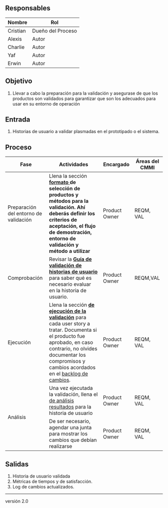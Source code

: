## Responsables
| Nombre    | Rol               |
| --------- | ----------------- |
| Cristian     | Dueño del Proceso |
| Alexis    | Autor      |
| Charlie    | Autor      |
| Yaf | Autor |
| Erwin | Autor |


## Objetivo
1. Llevar a cabo la preparación para la validación y asegurase de que los productos son validados para garantizar que son los adecuados para usar en su entorno de operación

## Entrada 
1. Historias de usuario a validar plasmadas en el prototipado o el sistema.

## Proceso
<table>
  <thead>
    <tr>
      <th>Fase</th>
      <th>Actividades</th>
      <th>Encargado</th>
      <th>Áreas del CMMI</th>
    </tr>
  </thead>
  <tbody>
    <tr>
    <td rowspan="1">Preparación del entorno de validación</td>
      <td>Llena la sección <strong><a href="https://docs.google.com/spreadsheets/d/17N34zCkKkA4rHp_mF5eHi9PtrRDht8qFl5xqETTHyZk/edit#gid=680749939">formato </a><strong>de selección de productos y métodos para la validación. Ahí deberás definir los criterios de aceptación, el flujo de demostración, entorno de validación y método a utilizar</td>
      <td>Product Owner</td>
      <td>REQM, VAL</td>
    </tr>
    <tr>
         <td rowspan="1">Comprobación</td>
      <td>Revisar la <strong><a href="">Guía de validación de historias de usuario</a></strong> para saber qué es necesario evaluar en la historia de usuario.</td>
      <td>Product Owner</td>
      <td>REQM,VAL</td>
    </tr>
    <tr>
      <td>Ejecución</td>
     <td>Llena la sección <strong><a href="https://docs.google.com/spreadsheets/d/17N34zCkKkA4rHp_mF5eHi9PtrRDht8qFl5xqETTHyZk/edit#gid=680749939">de ejecución de la validación</a></strong> para cada user story a tratar. Documenta si el producto fue aprobado, en caso contrario, no olvides documentar los compromisos y cambios acordados en el <a href="https://docs.google.com/spreadsheets/d/1o6jLgBaUGFCco-8gIZqd8Ng3zqUKfJYZudfaI9Bqu-0/edit#gid=1185110039" >backlog de cambios</a>.
</td>
<td>Product Owner</td>
<td>REQM, VAL</td>
    </tr>
    <tr>
      <td rowspan="3">Análisis</td>
      <td>Una vez ejecutada la validación, llena el <a href="https://docs.google.com/spreadsheets/d/17N34zCkKkA4rHp_mF5eHi9PtrRDht8qFl5xqETTHyZk/edit#gid=680749939">de análisis resultados</a> para la historia de usuario</td>
      <td>Product Owner</td>
      <td>REQM, VAL</td>
    </tr>
    <tr>
        <td>De ser necesario, agendar una junta para mostrar los cambios que debían realizarse</td>
        <td>Product Owner</td>
        <td>REQM, VAL</td>
    </tr>
    </tbody>
    </table>
    
## Salidas
1. Historia de usuario validada
2. Métricas de tiempos y de satisfacción.
5. Log de cambios actualizados.

***
versión 2.0
